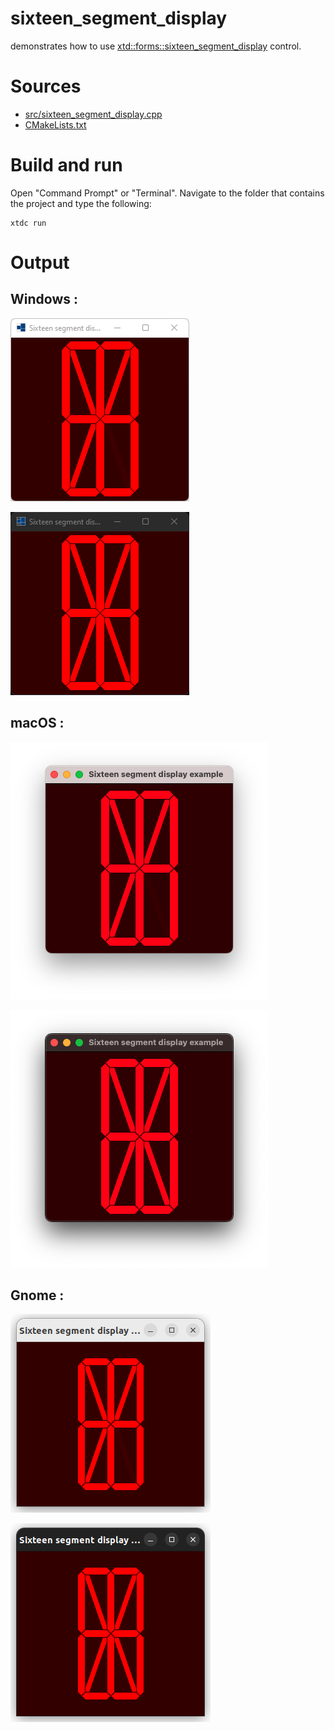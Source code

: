 # sixteen_segment_display

demonstrates how to use [xtd::forms::sixteen_segment_display](../../../../src/xtd.forms/include/xtd/forms/sixteen_segment_display.h) control.

# Sources

* [src/sixteen_segment_display.cpp](src/sixteen_segment_display.cpp)
* [CMakeLists.txt](CMakeLists.txt)

# Build and run

Open "Command Prompt" or "Terminal". Navigate to the folder that contains the project and type the following:

```shell
xtdc run
```

# Output

## Windows :

![Screenshot](../../../../docs/pictures/examples/sixteen_segment_display_w.png)

![Screenshot](../../../../docs/pictures/examples/sixteen_segment_display_wd.png)

## macOS :

![Screenshot](../../../../docs/pictures/examples/sixteen_segment_display_m.png)

![Screenshot](../../../../docs/pictures/examples/sixteen_segment_display_md.png)

## Gnome :

![Screenshot](../../../../docs/pictures/examples/sixteen_segment_display_g.png)

![Screenshot](../../../../docs/pictures/examples/sixteen_segment_display_gd.png)
